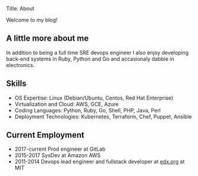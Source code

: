 Title: About

Welcome to my blog!

## A little more about me

In addition to being a full time SRE devops engineer I also enjoy developing back-end 
systems in Ruby, Python and Go and accasionaly dabble in
electronics.

## Skills

* OS Expertise: Linux (Debian/Ubuntu, Centos, Red Hat Enterprise)
* Virtualization and Cloud: AWS, GCE, Azure
* Coding Languages: Python, Ruby, Go, Shell, PHP, Java, Perl
* Deployment Technologies: Kubernetes, Terraform, Chef, Puppet, Ansible

## Current Employment

* 2017-current Prod engineer at GitLab
* 2015-2017 SysDev at Amazon AWS
* 2011-2014 Devops lead engineer and fullstack developer at [edx.org](http://edX.org) at MIT


